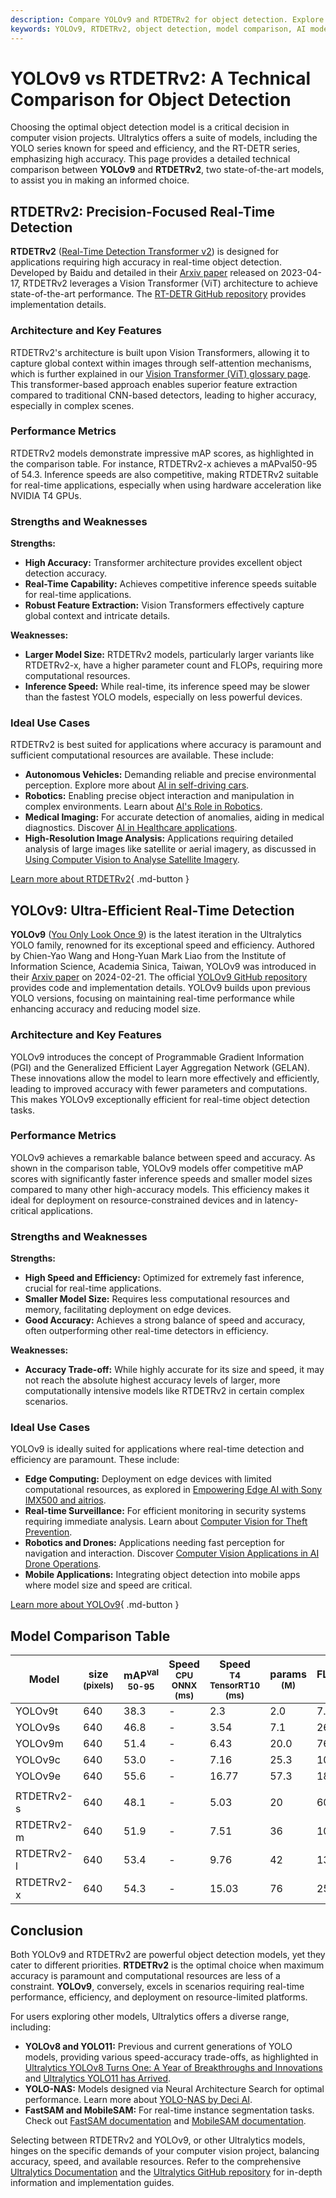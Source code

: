 ```yaml
---
description: Compare YOLOv9 and RTDETRv2 for object detection. Explore speed, accuracy, use cases, and architectures to choose the best for your project.
keywords: YOLOv9, RTDETRv2, object detection, model comparison, AI models, computer vision, YOLO, real-time detection, transformers, efficiency
---
```


# YOLOv9 vs RTDETRv2: A Technical Comparison for Object Detection

Choosing the optimal object detection model is a critical decision in computer vision projects. Ultralytics offers a suite of models, including the YOLO series known for speed and efficiency, and the RT-DETR series, emphasizing high accuracy. This page provides a detailed technical comparison between **YOLOv9** and **RTDETRv2**, two state-of-the-art models, to assist you in making an informed choice.

<script async src="https://cdn.jsdelivr.net/npm/chart.js@3.9.1/dist/chart.min.js"></script>
<script defer src="../../javascript/benchmark.js"></script>

<canvas id="modelComparisonChart" width="1024" height="400" active-models='["YOLOv9", "RTDETRv2"]'></canvas>

## RTDETRv2: Precision-Focused Real-Time Detection

**RTDETRv2** ([Real-Time Detection Transformer v2](https://docs.ultralytics.com/models/rtdetr/)) is designed for applications requiring high accuracy in real-time object detection. Developed by Baidu and detailed in their [Arxiv paper](https://arxiv.org/abs/2304.08069) released on 2023-04-17, RTDETRv2 leverages a Vision Transformer (ViT) architecture to achieve state-of-the-art performance. The [RT-DETR GitHub repository](https://github.com/lyuwenyu/RT-DETR/tree/main/rtdetrv2_pytorch) provides implementation details.

### Architecture and Key Features

RTDETRv2's architecture is built upon Vision Transformers, allowing it to capture global context within images through self-attention mechanisms, which is further explained in our [Vision Transformer (ViT) glossary page](https://www.ultralytics.com/glossary/vision-transformer-vit). This transformer-based approach enables superior feature extraction compared to traditional CNN-based detectors, leading to higher accuracy, especially in complex scenes.

### Performance Metrics

RTDETRv2 models demonstrate impressive mAP scores, as highlighted in the comparison table. For instance, RTDETRv2-x achieves a mAPval50-95 of 54.3. Inference speeds are also competitive, making RTDETRv2 suitable for real-time applications, especially when using hardware acceleration like NVIDIA T4 GPUs.

### Strengths and Weaknesses

**Strengths:**

- **High Accuracy:** Transformer architecture provides excellent object detection accuracy.
- **Real-Time Capability:** Achieves competitive inference speeds suitable for real-time applications.
- **Robust Feature Extraction:** Vision Transformers effectively capture global context and intricate details.

**Weaknesses:**

- **Larger Model Size:** RTDETRv2 models, particularly larger variants like RTDETRv2-x, have a higher parameter count and FLOPs, requiring more computational resources.
- **Inference Speed:** While real-time, its inference speed may be slower than the fastest YOLO models, especially on less powerful devices.

### Ideal Use Cases

RTDETRv2 is best suited for applications where accuracy is paramount and sufficient computational resources are available. These include:

- **Autonomous Vehicles:** Demanding reliable and precise environmental perception. Explore more about [AI in self-driving cars](https://www.ultralytics.com/solutions/ai-in-self-driving).
- **Robotics:** Enabling precise object interaction and manipulation in complex environments. Learn about [AI's Role in Robotics](https://www.ultralytics.com/blog/from-algorithms-to-automation-ais-role-in-robotics).
- **Medical Imaging:** For accurate detection of anomalies, aiding in medical diagnostics. Discover [AI in Healthcare applications](https://www.ultralytics.com/solutions/ai-in-healthcare).
- **High-Resolution Image Analysis:** Applications requiring detailed analysis of large images like satellite or aerial imagery, as discussed in [Using Computer Vision to Analyse Satellite Imagery](https://www.ultralytics.com/blog/using-computer-vision-to-analyse-satellite-imagery).

[Learn more about RTDETRv2](https://docs.ultralytics.com/models/rtdetr/){ .md-button }

## YOLOv9: Ultra-Efficient Real-Time Detection

**YOLOv9** ([You Only Look Once 9](https://docs.ultralytics.com/models/yolov9/)) is the latest iteration in the Ultralytics YOLO family, renowned for its exceptional speed and efficiency. Authored by Chien-Yao Wang and Hong-Yuan Mark Liao from the Institute of Information Science, Academia Sinica, Taiwan, YOLOv9 was introduced in their [Arxiv paper](https://arxiv.org/abs/2402.13616) on 2024-02-21. The official [YOLOv9 GitHub repository](https://github.com/WongKinYiu/yolov9) provides code and implementation details. YOLOv9 builds upon previous YOLO versions, focusing on maintaining real-time performance while enhancing accuracy and reducing model size.

### Architecture and Key Features

YOLOv9 introduces the concept of Programmable Gradient Information (PGI) and the Generalized Efficient Layer Aggregation Network (GELAN). These innovations allow the model to learn more effectively and efficiently, leading to improved accuracy with fewer parameters and computations. This makes YOLOv9 exceptionally efficient for real-time object detection tasks.

### Performance Metrics

YOLOv9 achieves a remarkable balance between speed and accuracy. As shown in the comparison table, YOLOv9 models offer competitive mAP scores with significantly faster inference speeds and smaller model sizes compared to many other high-accuracy models. This efficiency makes it ideal for deployment on resource-constrained devices and in latency-critical applications.

### Strengths and Weaknesses

**Strengths:**

- **High Speed and Efficiency:** Optimized for extremely fast inference, crucial for real-time applications.
- **Smaller Model Size:** Requires less computational resources and memory, facilitating deployment on edge devices.
- **Good Accuracy:** Achieves a strong balance of speed and accuracy, often outperforming other real-time detectors in efficiency.

**Weaknesses:**

- **Accuracy Trade-off:** While highly accurate for its size and speed, it may not reach the absolute highest accuracy levels of larger, more computationally intensive models like RTDETRv2 in certain complex scenarios.

### Ideal Use Cases

YOLOv9 is ideally suited for applications where real-time detection and efficiency are paramount. These include:

- **Edge Computing:** Deployment on edge devices with limited computational resources, as explored in [Empowering Edge AI with Sony IMX500 and aitrios](https://www.ultralytics.com/blog/empowering-edge-ai-with-sony-imx500-and-aitrios).
- **Real-time Surveillance:** For efficient monitoring in security systems requiring immediate analysis. Learn about [Computer Vision for Theft Prevention](https://www.ultralytics.com/blog/computer-vision-for-theft-prevention-enhancing-security).
- **Robotics and Drones:** Applications needing fast perception for navigation and interaction. Discover [Computer Vision Applications in AI Drone Operations](https://www.ultralytics.com/blog/computer-vision-applications-ai-drone-uav-operations).
- **Mobile Applications:** Integrating object detection into mobile apps where model size and speed are critical.

[Learn more about YOLOv9](https://docs.ultralytics.com/models/yolov9/){ .md-button }

## Model Comparison Table

| Model      | size<br><sup>(pixels) | mAP<sup>val<br>50-95 | Speed<br><sup>CPU ONNX<br>(ms) | Speed<br><sup>T4 TensorRT10<br>(ms) | params<br><sup>(M) | FLOPs<br><sup>(B) |
| ---------- | --------------------- | -------------------- | ------------------------------ | ----------------------------------- | ------------------ | ----------------- |
| YOLOv9t    | 640                   | 38.3                 | -                              | 2.3                                 | 2.0                | 7.7               |
| YOLOv9s    | 640                   | 46.8                 | -                              | 3.54                                | 7.1                | 26.4              |
| YOLOv9m    | 640                   | 51.4                 | -                              | 6.43                                | 20.0               | 76.3              |
| YOLOv9c    | 640                   | 53.0                 | -                              | 7.16                                | 25.3               | 102.1             |
| YOLOv9e    | 640                   | 55.6                 | -                              | 16.77                               | 57.3               | 189.0             |
|            |                       |                      |                                |                                     |                    |                   |
| RTDETRv2-s | 640                   | 48.1                 | -                              | 5.03                                | 20                 | 60                |
| RTDETRv2-m | 640                   | 51.9                 | -                              | 7.51                                | 36                 | 100               |
| RTDETRv2-l | 640                   | 53.4                 | -                              | 9.76                                | 42                 | 136               |
| RTDETRv2-x | 640                   | 54.3                 | -                              | 15.03                               | 76                 | 259               |

## Conclusion

Both YOLOv9 and RTDETRv2 are powerful object detection models, yet they cater to different priorities. **RTDETRv2** is the optimal choice when maximum accuracy is paramount and computational resources are less of a constraint. **YOLOv9**, conversely, excels in scenarios requiring real-time performance, efficiency, and deployment on resource-limited platforms.

For users exploring other models, Ultralytics offers a diverse range, including:

- **YOLOv8 and YOLO11:** Previous and current generations of YOLO models, providing various speed-accuracy trade-offs, as highlighted in [Ultralytics YOLOv8 Turns One: A Year of Breakthroughs and Innovations](https://www.ultralytics.com/blog/ultralytics-yolov8-turns-one-a-year-of-breakthroughs-and-innovations) and [Ultralytics YOLO11 has Arrived](https://www.ultralytics.com/blog/ultralytics-yolo11-has-arrived-redefine-whats-possible-in-ai).
- **YOLO-NAS:** Models designed via Neural Architecture Search for optimal performance. Learn more about [YOLO-NAS by Deci AI](https://docs.ultralytics.com/models/yolo-nas/).
- **FastSAM and MobileSAM:** For real-time instance segmentation tasks. Check out [FastSAM documentation](https://docs.ultralytics.com/models/fast-sam/) and [MobileSAM documentation](https://docs.ultralytics.com/models/mobile-sam/).

Selecting between RTDETRv2 and YOLOv9, or other Ultralytics models, hinges on the specific demands of your computer vision project, balancing accuracy, speed, and available resources. Refer to the comprehensive [Ultralytics Documentation](https://docs.ultralytics.com/models/) and the [Ultralytics GitHub repository](https://github.com/ultralytics/ultralytics) for in-depth information and implementation guides.